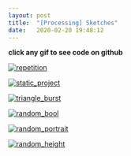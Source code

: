 ```yaml
---
layout: post
title:  "[Processing] Sketches"
date:   2020-02-20 19:48:12
---
```


**click any gif to see code on github**

[![repetition](https://media.giphy.com/media/huyHQO8DjK8k6pjZUc/giphy.gif)](https://github.com/spoisseroux/Processing3/blob/master/repetition/repetition.pde)


[![static_project](https://media.giphy.com/media/RGkeHCPdHu3ff9blvF/giphy.gif)](https://github.com/spoisseroux/Processing3/blob/master/static_project/static_project.pde)


[![triangle_burst](https://media.giphy.com/media/LmkmTDsyrOER2dtLXS/giphy.gif)](https://github.com/spoisseroux/Processing3/blob/master/triangle_mouse_burst/triangle_mouse_burst.pde)


[![random_bool](https://media.giphy.com/media/mA7PD2DnLkPsVAQOCS/giphy.gif)](https://github.com/spoisseroux/Processing3/blob/master/bool_grid/bool_grid.pde)


[![random_portrait](https://media.giphy.com/media/XD3vsEiZY7s4CkOiF6/giphy.gif)](https://github.com/spoisseroux/Processing3/blob/master/random_nude/random_nude.pde)


[![random_height](https://media.giphy.com/media/f9r0OhIVkZqOkoNrQc/giphy.gif)](https://github.com/spoisseroux/Processing3/blob/master/random_height/random_height.pde)





